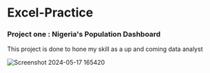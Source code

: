 # Excel-Practice

### Project one : Nigeria's Population Dashboard

This project is done to hone my skill as a up and coming data analyst

![Screenshot 2024-05-17 165420](https://github.com/Tutorspree/Excel-Practice/assets/156625383/e7a7828d-15d3-46ba-9ce7-9f31b8c2fe31)
